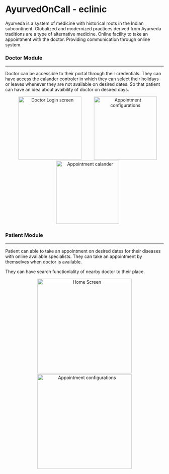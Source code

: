 # AyurvedOnCall - eclinic

Ayurveda is a system of medicine with historical roots in the Indian subcontinent. Globalized and modernized practices derived from Ayurveda traditions are a type of alternative medicine. Online facility to take an appointment with the doctor. Providing communication through online system.



### Doctor Module
------------
Doctor can be accessible to their portal through their credentials. They can have access the calander controler in which they can select their holidays or leaves whenever they are not available on desired dates. So that patient can have an idea about avaibility of doctor on desired days.

<div style="display:block; text-align:center"><a style="padding:10px;margin-left:20px;" target="_blank" href="https://raw.githubusercontent.com/ankitkanojia/eClinic/development/AyurvedOnCall/Screens/3.png"><img height="200" width="200" src="https://raw.githubusercontent.com/ankitkanojia/eClinic/development/AyurvedOnCall/Screens/3.png" alt="Doctor Login screen" /></a><div style="display:none">             </div><a style="padding:10px;margin-left:20px;" target="_blank" href="https://raw.githubusercontent.com/ankitkanojia/eClinic/development/AyurvedOnCall/Screens/5.png"><img height="200" width="200" src="https://raw.githubusercontent.com/ankitkanojia/eClinic/development/AyurvedOnCall/Screens/5.png" alt="Appointment configurations" /></a><div style="display:none">             </div><a  style="padding:10px;margin-left:20px;" target="_blank" href="https://raw.githubusercontent.com/ankitkanojia/eClinic/development/AyurvedOnCall/Screens/6.png"><img height="200" width="200" src="https://raw.githubusercontent.com/ankitkanojia/eClinic/development/AyurvedOnCall/Screens/6.png" alt="Appointment calander" /></a></div>


### Patient Module
------------
Patient can able to take an appointment on desired dates for their diseases with online available specialists. They can take an appointment by themselves when doctor is available.

They can have search functionlality of nearby doctor to their place.

<div style="display:block; text-align:center"><a  style="padding:10px;" target="_blank" href="https://raw.githubusercontent.com/ankitkanojia/eClinic/development/AyurvedOnCall/Screens/4.jpg"><img height="300" width="300" src="https://raw.githubusercontent.com/ankitkanojia/eClinic/development/AyurvedOnCall/Screens/4.jpg" alt="Home Screen" /><div style="display:none">             </div></a><a style="padding:10px;white-space: pre;" target="_blank" href="https://raw.githubusercontent.com/ankitkanojia/eClinic/development/AyurvedOnCall/Screens/2.png"><img height="300" width="300" src="https://raw.githubusercontent.com/ankitkanojia/eClinic/development/AyurvedOnCall/Screens/2.png" alt="Appointment configurations" /></a></div>
